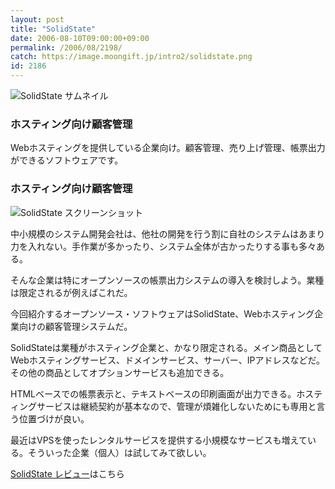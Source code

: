 ```yaml
---
layout: post
title: "SolidState"
date: 2006-08-10T09:00:00+09:00
permalink: /2006/08/2198/
catch: https://image.moongift.jp/intro2/solidstate.png
id: 2186
---
```

 ![SolidState サムネイル](https://image.moongift.jp/intro2/solidstate.t.png "SolidState サムネイル")
  

### ホスティング向け顧客管理
  
Webホスティングを提供している企業向け。顧客管理、売り上げ管理、帳票出力ができるソフトウェアです。  
<!--more-->  

### ホスティング向け顧客管理
  

![SolidState スクリーンショット](https://image.moongift.jp/intro2/solidstate.png "SolidState スクリーンショット")

  

中小規模のシステム開発会社は、他社の開発を行う割に自社のシステムはあまり力を入れない。手作業が多かったり、システム全体が古かったりする事も多々ある。

  

そんな企業は特にオープンソースの帳票出力システムの導入を検討しよう。業種は限定されるが例えばこれだ。

  

今回紹介するオープンソース・ソフトウェアはSolidState、Webホスティング企業向けの顧客管理システムだ。

  

SolidStateは業種がホスティング企業と、かなり限定される。メイン商品としてWebホスティングサービス、ドメインサービス、サーバー、IPアドレスなどだ。その他の商品としてオプションサービスも追加できる。

  

HTMLベースでの帳票表示と、テキストベースの印刷画面が出力できる。ホスティングサービスは継続契約が基本なので、管理が煩雑化しないためにも専用と言う位置づけが良い。

  

最近はVPSを使ったレンタルサービスを提供する小規模なサービスも増えている。そういった企業（個人）は試してみて欲しい。

  

[SolidState レビュー](http://oss.moongift.jp/review/i-2205.html)はこちら

